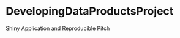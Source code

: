 DevelopingDataProductsProject
=============================

Shiny Application and Reproducible Pitch
